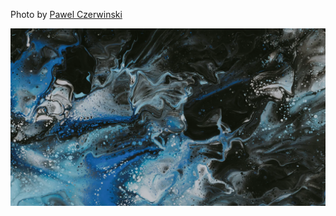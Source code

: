 Photo by [Pawel Czerwinski](https://unsplash.com/@pawel_czerwinski)



[![Afyjbfs1rKI](./Afyjbfs1rKI.webp)](https://unsplash.com/photos/white-and-brown-abstract-painting-Afyjbfs1rKI)